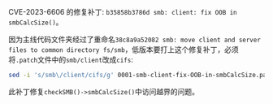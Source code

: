 CVE-2023-6606 的修复补丁: `b35858b3786d smb: client: fix OOB in smbCalcSize()`。

因为主线代码文件夹经过了重命名`38c8a9a52082 smb: move client and server files to common directory fs/smb`，低版本要打上这个修复补丁，必须将`.patch`文件中的`smb/client`改成`cifs`:
```sh
sed -i 's/smb\/client/cifs/g' 0001-smb-client-fix-OOB-in-smbCalcSize.patch
```

此补丁修复`checkSMB()->smbCalcSize()`中访问越界的问题。